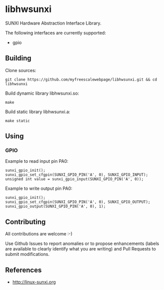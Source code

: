 libhwsunxi
==

SUNXI Hardware Abstraction Interface Library.

The following interfaces are currently supported:
* gpio


Building
--

Clone sources:

	git clone https://github.com/myfreescalewebpage/libhwsunxi.git && cd libhwsunxi

Build dynamic library libhwsunxi.so:

	make

Build static library libhwsunxi.a:

	make static


Using
--

### GPIO

Example to read input pin PA0:

	sunxi_gpio_init();
	sunxi_gpio_set_cfgpin(SUNXI_GPIO_PIN('A', 0), SUNXI_GPIO_INPUT);
	unsigned int value = sunxi_gpio_input(SUNXI_GPIO_PIN('A', 0));

Example to write output pin PA0:

	sunxi_gpio_init();
	sunxi_gpio_set_cfgpin(SUNXI_GPIO_PIN('A', 0), SUNXI_GPIO_OUTPUT);
	sunxi_gpio_output(SUNXI_GPIO_PIN('A', 0), 1);


Contributing
--

All contributions are welcome :-)

Use Github Issues to report anomalies or to propose enhancements (labels are available to clearly identify what you are writing) and Pull Requests to submit modifications.


References
--

* http://linux-sunxi.org
